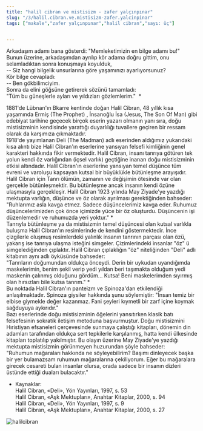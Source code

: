 ```yaml
---
title: "halil cibran ve mistisizm - zafer yalçınpınar"
slug: "/3/halil.cibran.ve.mistisizm-zafer.yalcinpinar"
tags: ["makale","zafer yalçınpınar","halil cibran","sayı: üç"]


---
```

Arkadaşım adamı bana gösterdi: "Memleketimizin en bilge adamı bu!"    
Bunun üzerine, arkadaşımdan ayrılıp kör adama doğru gittim, onu
selamladıktan sonra konuşmaya koyulduk,  
-- Siz hangi bilgelik unsurlarına göre yaşamınızı ayarlıyorsunuz?  
Kör bilge cevapladı:  
-- Ben gökbilimciyim.  
Sonra da elini göğsüne getirerek sözünü tamamladı:  
"Tüm bu güneşlerle ayları ve yıldızları gözlemlerim."   *

1881'de Lübnan'ın Bkarre kentinde doğan Halil Cibran, 48 yıllık kısa
yaşamında Ermiş (The Prophet) , İnsanoğlu İsa (Jesus, The Son Of Man)
gibi edebiyat tarihine geçecek birçok eserin yazarı olmanın yanı sıra,
doğu mistisizminin kendisinde yarattığı duyarlılığı tuvallere geçiren
bir ressam olarak da karşımıza çıkmaktadır.  
1918'de yayımlanan Deli (The Madman) adlı eserinden aldığımız yukarıdaki
kısa alıntı bize Halil Cibran'ın eserlerine yansıyan felsefi kimliğinin
genel karakteri hakkında fikir vermektedir. Halil Cibran, insanı tanrıya
götüren tek yolun kendi öz varlığından (içsel varlık) geçtiğine inanan
doğu mistisizminin etkisi altındadır. Halil Cibran'ın eserlerine
yansıyan temel düşünce tüm evreni ve varoluşu kapsayan kutsal bir
büyüklükle bütünleşme arayışıdır. Halil Cibran için Tanrı ölümün,
zamanın ve değişimin ötesinde var olan gerçekle bütünleşmektir. Bu
bütünleşme ancak insanın kendi özüne ulaşmasıyla gerçekleşir. Halil
Cibran 1923 yılında May Ziyade'ye yazdığı mektupta varlığın, düşünce ve
öz olarak ayrılması gerektiğinden bahseder:  
"Ruhlarımız asla kavga etmez. Sadece düşüncelerimiz kavga eder. Ruhumuz
düşüncelerimizden çok önce içimizde yüce bir öz oluşturdu. Düşüncenin
işi düzenlemedir ve ruhumuzda yeri yoktur."   *  
Tanrıyla bütünleşme ya da mistisizmin temel düşüncesi olan kutsal
varlıkla buluşma Halil Cibran'ın resimlerinde de kendini göstermektedir.
İnce çizgilerle oluşmuş resimlerdeki yalınlık insanın tanrının parçası
olan özü, yakarış ise tanrıya ulaşma isteğini simgeler. Çizimlerindeki
insanlar "öz" ü simgelediğinden çıplaktır. Halil Cibran çıplaklığın "öz"
niteliğinden "Deli" adlı kitabının aynı adlı öyküsünde bahseder:  
"Tanrıların doğumundan oldukça önceydi. Derin bir uykudan uyandığımda
maskelerimin, benim şekil verip yedi yıldan beri taşımakta olduğum yedi
maskenin çalınmış olduğunu gördüm... Kutsa! Beni maskelerimden sıyırmış
olan hırsızları bile kutsa tanrım."   *  
Bu noktada Halil Cibran'ın panteizm ve Spinoza'dan etkilendiği
anlaşılmaktadır. Spinoza giysiler hakkında şunu söylemiştir: "İnsan
temiz bir elbise giymekle değer kazanmaz. Fani şeyleri kıymetli bir zarf
içine koymak sağduyuya aykırıdır."  
Bazı eserlerinde doğu mistisizminin öğelerini yansıtırken klasik batı
felsefesinin sokratik iletişim metoduna başvurmuştur. Doğu mistisizmini
Hıristiyan efsaneleri çerçevesinde sunmaya çalıştığı kitapları, dönemin
din adamları tarafından oldukça sert tepkilerle karşılanmış, hatta kendi
ülkesinde kitapları toplatılıp yakılmıştır. Bu olayın üzerine May
Ziyade'ye yazdığı mektupta mistisizmin görünmeyen huzurundan şöyle
bahseder:  
"Ruhumun mağaraları hakkında ne söyleyebilirim? Başımı dinleyecek başka
bir yer bulamazsam ruhumun mağaralarına çekiliyorum. Eğer bu mağaralara
girecek cesareti bulan insanlar olursa, orada sadece bir insanın dizleri
üstünde ettiği duaları bulacaktır."

  * Kaynaklar:  
Halil Cibran, «Deli», Yön Yayınları, 1997, s. 53  
Halil Cibran, «Aşk Mektupları», Anahtar Kitaplar, 2000, s. 94  
Halil Cibran, «Deli», Yön Yayınları, 1997, s. 9  
Halil Cibran, «Aşk Mektupları», Anahtar Kitaplar, 2000, s. 27


![halilcibran](/img/ky03_12.jpg)